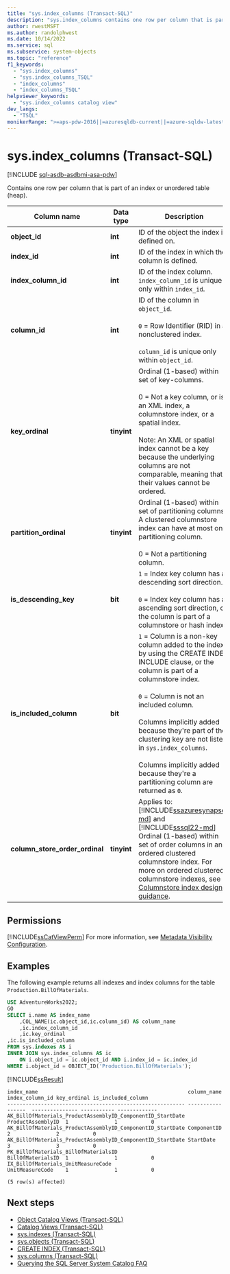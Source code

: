 ```yaml
---
title: "sys.index_columns (Transact-SQL)"
description: "sys.index_columns contains one row per column that is part of an index or unordered table (heap)."
author: rwestMSFT
ms.author: randolphwest
ms.date: 10/14/2022
ms.service: sql
ms.subservice: system-objects
ms.topic: "reference"
f1_keywords:
  - "sys.index_columns"
  - "sys.index_columns_TSQL"
  - "index_columns"
  - "index_columns_TSQL"
helpviewer_keywords:
  - "sys.index_columns catalog view"
dev_langs:
  - "TSQL"
monikerRange: ">=aps-pdw-2016||=azuresqldb-current||=azure-sqldw-latest||>=sql-server-2016||>=sql-server-linux-2017||=azuresqldb-mi-current"
---
```

# sys.index_columns (Transact-SQL)

[!INCLUDE [sql-asdb-asdbmi-asa-pdw](../../includes/applies-to-version/sql-asdb-asdbmi-asa-pdw.md)]

  Contains one row per column that is part of an index or unordered table (heap).

|Column name|Data type|Description|
|-----------------|---------------|-----------------|
|**object_id**|**int**|ID of the object the index is defined on.|
|**index_id**|**int**|ID of the index in which the column is defined.|
|**index_column_id**|**int**|ID of the index column. `index_column_id` is unique only within `index_id`.|
|**column_id**|**int**|ID of the column in `object_id`.<br /><br />`0` = Row Identifier (RID) in a nonclustered index.<br /><br />`column_id` is unique only within `object_id`.|
|**key_ordinal**|**tinyint**|Ordinal (1-based) within set of key-columns.<br /><br />0 = Not a key column, or is an XML index, a columnstore index, or a spatial index.<br /><br />Note: An XML or spatial index cannot be a key because the underlying columns are not comparable, meaning that their values cannot be ordered.|
|**partition_ordinal**|**tinyint**|Ordinal (1-based) within set of partitioning columns. A clustered columnstore index can have at most one partitioning column.<br /><br />0 = Not a partitioning column.|
|**is_descending_key**|**bit**|`1` = Index key column has a descending sort direction.<br /><br />`0` = Index key column has an ascending sort direction, or the column is part of a columnstore or hash index.|
|**is_included_column**|**bit**|`1` = Column is a non-key column added to the index by using the CREATE INDEX INCLUDE clause, or the column is part of a columnstore index.<br /><br />`0` = Column is not an included column.<br /><br />Columns implicitly added because they're part of the clustering key are not listed in `sys.index_columns`.<br /><br />Columns implicitly added because they're a partitioning column are returned as `0`.|
|**column_store_order_ordinal**|**tinyint**|Applies to: [!INCLUDE[ssazuresynapse-md](../../includes/ssazuresynapse-md.md)] and [!INCLUDE[sssql22-md](../../includes/sssql22-md.md)]<br />Ordinal (1-based) within set of order columns in an ordered clustered columnstore index. For more on ordered clustered columnstore indexes, see [Columnstore index design guidance](../indexes/columnstore-indexes-design-guidance.md).|

## Permissions

[!INCLUDE[ssCatViewPerm](../../includes/sscatviewperm-md.md)] For more information, see [Metadata Visibility Configuration](../../relational-databases/security/metadata-visibility-configuration.md).

## Examples

 The following example returns all indexes and index columns for the table `Production.BillOfMaterials`.

```sql
USE AdventureWorks2022;
GO
SELECT i.name AS index_name
    ,COL_NAME(ic.object_id,ic.column_id) AS column_name
    ,ic.index_column_id
    ,ic.key_ordinal
,ic.is_included_column
FROM sys.indexes AS i
INNER JOIN sys.index_columns AS ic
    ON i.object_id = ic.object_id AND i.index_id = ic.index_id
WHERE i.object_id = OBJECT_ID('Production.BillOfMaterials');
```

[!INCLUDE[ssResult](../../includes/ssresult-md.md)]

```output
index_name                                                 column_name        index_column_id key_ordinal is_included_column
---------------------------------------------------------- -----------------  --------------- ----------- -------------
AK_BillOfMaterials_ProductAssemblyID_ComponentID_StartDate ProductAssemblyID  1               1           0
AK_BillOfMaterials_ProductAssemblyID_ComponentID_StartDate ComponentID        2               2           0
AK_BillOfMaterials_ProductAssemblyID_ComponentID_StartDate StartDate          3               3           0
PK_BillOfMaterials_BillOfMaterialsID                       BillOfMaterialsID  1               1           0
IX_BillOfMaterials_UnitMeasureCode                         UnitMeasureCode    1               1           0
  
(5 row(s) affected)
```

## Next steps

- [Object Catalog Views (Transact-SQL)](../../relational-databases/system-catalog-views/object-catalog-views-transact-sql.md)
- [Catalog Views (Transact-SQL)](../../relational-databases/system-catalog-views/catalog-views-transact-sql.md)
- [sys.indexes (Transact-SQL)](../../relational-databases/system-catalog-views/sys-indexes-transact-sql.md)
- [sys.objects (Transact-SQL)](../../relational-databases/system-catalog-views/sys-objects-transact-sql.md)
- [CREATE INDEX (Transact-SQL)](../../t-sql/statements/create-index-transact-sql.md)
- [sys.columns (Transact-SQL)](../../relational-databases/system-catalog-views/sys-columns-transact-sql.md)
- [Querying the SQL Server System Catalog FAQ](../../relational-databases/system-catalog-views/querying-the-sql-server-system-catalog-faq.yml)
